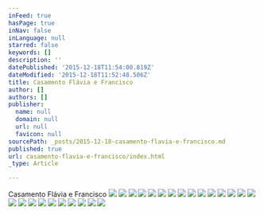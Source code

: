 ```yaml
---
inFeed: true
hasPage: true
inNav: false
inLanguage: null
starred: false
keywords: []
description: ''
datePublished: '2015-12-18T11:54:00.819Z'
dateModified: '2015-12-18T11:52:48.506Z'
title: Casamento Flávia e Francisco
author: []
authors: []
publisher:
  name: null
  domain: null
  url: null
  favicon: null
sourcePath: _posts/2015-12-18-casamento-flavia-e-francisco.md
published: true
url: casamento-flavia-e-francisco/index.html
_type: Article

---
```

Casamento Flávia e Francisco
![](https://the-grid-user-content.s3-us-west-2.amazonaws.com/8bc7c9f2-e901-4087-ae31-8ce83bfbf92b.jpg)
![](https://the-grid-user-content.s3-us-west-2.amazonaws.com/84265190-c3bd-4275-82cc-591aef7f4453.jpg)
![](https://the-grid-user-content.s3-us-west-2.amazonaws.com/c38a4d9a-2f33-4e67-b6a9-302afbf1004f.jpg)
![](https://the-grid-user-content.s3-us-west-2.amazonaws.com/cae1f447-98a0-41a5-9e03-a527451a8ee6.jpg)
![](https://the-grid-user-content.s3-us-west-2.amazonaws.com/231447e7-8e8d-4305-a4e3-037a70af572f.jpg)
![](https://the-grid-user-content.s3-us-west-2.amazonaws.com/1130429f-33a1-49eb-82d0-9ae495609d43.jpg)
![](https://the-grid-user-content.s3-us-west-2.amazonaws.com/9e163929-8cf2-4e6f-aaad-a8a158052796.jpg)
![](https://the-grid-user-content.s3-us-west-2.amazonaws.com/db557c01-200f-4ef4-a8ac-d107384ce470.jpg)
![](https://the-grid-user-content.s3-us-west-2.amazonaws.com/4c9ed9fb-f189-444f-93d6-402c451af2e9.jpg)
![](https://the-grid-user-content.s3-us-west-2.amazonaws.com/f67d404b-46d4-499f-998c-8be68ab42461.jpg)
![](https://the-grid-user-content.s3-us-west-2.amazonaws.com/f1d1bf2d-b3a9-4973-84b5-ed4cc9aece9b.jpg)
![](https://the-grid-user-content.s3-us-west-2.amazonaws.com/52dfa7bd-43ac-45a9-a336-17140ee1267a.jpg)
![](https://the-grid-user-content.s3-us-west-2.amazonaws.com/00a44daf-1d0e-425b-9b74-f7f250669f81.jpg)
![](https://the-grid-user-content.s3-us-west-2.amazonaws.com/cb0b4b3e-6f45-4492-8bcc-80981d1b7873.jpg)
![](https://the-grid-user-content.s3-us-west-2.amazonaws.com/c8ae441c-47f7-4ad7-854b-d02efe8ed9ab.jpg)
![](https://the-grid-user-content.s3-us-west-2.amazonaws.com/70ee923d-5a33-4363-9a38-c7676d299995.jpg)
![](https://the-grid-user-content.s3-us-west-2.amazonaws.com/46e83381-37dd-47df-bd72-cd15975cd802.jpg)
![](https://the-grid-user-content.s3-us-west-2.amazonaws.com/0c0b6c06-1b21-4b8e-85e5-b7d0d877b845.jpg)
![](https://the-grid-user-content.s3-us-west-2.amazonaws.com/ba7f1e07-49a4-4394-b49c-25aa06951249.jpg)
![](https://the-grid-user-content.s3-us-west-2.amazonaws.com/2a15dad9-cd58-4378-be68-bf8fd4fa2dd9.jpg)
![](https://the-grid-user-content.s3-us-west-2.amazonaws.com/e26741db-b888-4ec4-b6c4-f0535a32b4cc.jpg)
![](https://the-grid-user-content.s3-us-west-2.amazonaws.com/f806b6ff-14d1-4ed6-99db-e7123de1acd0.jpg)
![](https://the-grid-user-content.s3-us-west-2.amazonaws.com/54b52d57-ee05-444f-bf3b-11a87e24024c.jpg)
![](https://the-grid-user-content.s3-us-west-2.amazonaws.com/3b0cfa72-4e65-4eb7-a045-4bd278ebe778.jpg)
![](https://the-grid-user-content.s3-us-west-2.amazonaws.com/b790b989-2fa8-4988-9215-bd27d455b719.jpg)